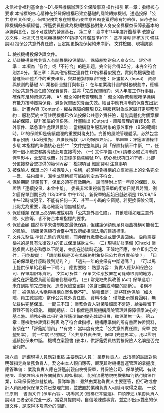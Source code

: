 永信社會福利基金會～D1.長照機構辦理安全保險事項 操作指引
第一章：指標核心要求
本指標的核心精神在於確保機構已建立基礎的風險轉嫁機制，透過投保「公共意外責任險」，保障服務對象在機構內發生意外時能獲得應有的賠償，同時也保障機構的永續經營。評鑑委員視此為機構對服務對象人身安全與權益保障最基本的承諾與責任，是不可或缺的營運基石。
第二章：臺中市114年度評鑑基準
依據官方文件，社區式日間照顧機構於D1指標的評鑑基準如下：
基準說明
評核方式
備註說明
投保公共意外責任險，且定期更換投保契約未中斷。
文件檢閱、現場訪談
1. 檢視機構投保佐證文件。
2. 訪談機構業務負責人有關機構投保情形。
保障服務對象人身安全。
評分標準： 本項為「符合」或「不符合」的是非題，完全符合得2.5分，未完全符合則為0分。
第三章：與其他指標之連貫性
D1指標看似獨立，實則為機構整體營運管理體系中的重要環節，與其他指標緊密相連：
計畫輸入 (Input) - 資源與規劃的基礎
A1. 業務計畫擬訂與執行： 在年度業務計畫的財務規劃中，應編列公共意外責任險的保費預算，並將「完成保單續約」列入年度工作行事曆，確保有足夠資源支持。
A5. 健全的財務管理制度： 健全的財務制度確保機構有能力按時繳納保費，避免保單因欠費而失效。帳目中應有清晰的保費支出紀錄。
計畫內容 (Content) - 權益保障的體現
D2. 與服務對象或家屬訂定服務契約： 服務契約中可註明機構已依法投保公共意外責任險，這能具體化對個案權益的保障，提升家屬的信任感。
計畫輸出 (Output) - 風險管理的實踐
B5. 意外事件、緊急事件處理與預防： 當機構發生服務對象的意外事件（B5的範疇）時，D1的保險即是後續處理的重要財務支持。完善的風險管理體系，必然包含事前預防（B5的措施）與事後補救（D1的保險理賠）。
第四章：評鑑準備操作步驟
本指標的準備核心在於**「文件完整無誤」與「保險持續不中斷」**，任何一個小疏忽都將導致此項直接零分。
(一) 文件準備 (Do)
請務必備妥清晰的保單影本，並整理成冊，封面標示指標編號 D1。核心檢視項目如下表，此部分直接整合您提供的範例內容：
檢視項目
細節說明
注意事項
1. 被保險人
保單上的「被保險人」名稱，必須與貴機構的立案證書上的全名完全一致。
任何錯字、漏字或簡稱都可能被判定為不符合。
2. 保險期間
評鑑當下，保單必須在有效期內。
請同時附上前一年度的保單，以證明「連續投保，未曾中斷」。
委員非常重視新舊保單的銜接日期與時間，例如舊保單到期日為 113/09/15 中午12時，新保單的起始日就必須是 113/09/15 中午12時或更早，不能有任何一天、甚至一小時的空窗期。若更換保險公司，此點尤為重要，務必確認時間無縫接軌。
3. 保險種類
保單上必須明確載明為「公共意外責任險」。
其他險種如雇主意外險、火險等，皆不符合本項指標的要求。
4. 保險金額
雖然基準未強制規定最低保額，但建議保額應足夠涵蓋機構可能發生的風險。
請確保保額符合臺中市政府或相關法規的建議標準。
5. 文件完整性
準備完整的保險單，而非僅有繳費收據或要保書回條。
委員需要檢視的是具有法律效力的正式保單條款文件。
(二) 現場訪談準備 (Check)
業務負責人務必熟悉以下問題，並能在訪談時迅速、正確地回應，並立即出示文件。
可能提問：
「請問機構是否有為服務對象投保公共意外責任險？」
「目前的保單是什麼時候到期的？」
「過去一年的投保有中斷過嗎？」
「可以馬上提供保單給我看一下嗎？」
應對要點：
熟悉內容： 負責人應熟知保險公司、保單期限等資訊。
文件可及性： 保單文件應放置在可隨時取閱的地方，避免在評鑑委員面前翻箱倒櫃尋找。
(三) 常見缺失與改善 (Act)
保單過期： 未在到期前完成續保，造成保險空窗期（包含日期或時間的間斷）。
名稱不符： 被保險人名稱與機構立案名稱不符。
險種錯誤： 誤將其他保險（如火險、員工誠實險）當作公共意外責任險。
資料不全： 僅能出示繳費證明，無法提供完整保單。
一問三不知： 業務負責人對保險細節不清楚，給委員留下管理不善的印象。
顧問總結：
D1 指標是展現機構風險管理與保障個案決心的基本盤。請務必將此項列為評鑑準備的優先確認項目，確保萬無一失。
第五章：應檢附佐證資料列表
為了符合此指標，機構應準備的所有書面佐證資料，皆須在**「評鑑期間內」**有效：
當年度有效之「公共意外責任險」保單 (完整影本)。
前一年度已到期之「公共意外責任險」保單 (完整影本)，用以證明連續投保未中斷。
機構立案證書 (影本)，供評鑑委員核對被保險人名稱是否完全相符。

第六章：評鑑現場人員應對重點
主要應對人員：
業務負責人。此指標的訪談對象明確指定為業務負責人，務必由本人親自應答，展現其對機構營運管理的掌握度。
應答準備：
業務負責人應在評鑑前親自檢視保單，對保險公司、保單號碼、有效期限、重要理賠項目等關鍵資訊瞭如指掌。
能夠流暢地說明機構如何執行續保作業，以確保保險無縫接軌。
團隊準備：
雖然由業務負責人主要應答，但行政或會計人員應確保保單文件已整理完備，並放置於業務負責人可隨時取得之處。
一致性原則：
書面文件 (保單內容)、現場實況 (機構正常營運)、口頭陳述 (業務負責人說明) 三者必須完全一致。當委員提問時，自信地陳述事實，並立即出示對應的保單文件，是取得本項滿分的關鍵。